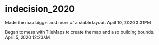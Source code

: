 # indecision_2020
Made the map bigger and more of a stable layout.
April 10, 2020 3:31PM

Began to mess with TileMaps to create the map and also building bounds.
April 5, 2020 12:23AM
